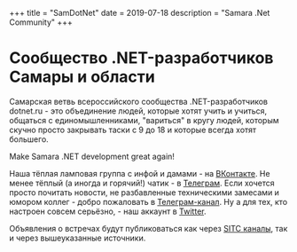 +++
title = "SamDotNet"
date = 2019-07-18
description = "Samara .Net Community"
+++

# Сообщество .NET-разработчиков Самары и области

Самарская ветвь всероссийского сообщества .NET-разработчиков dotnet.ru - это объединение людей, которые хотят учить и учиться,
общаться с единомышленниками, "вариться" в кругу людей, которым скучно просто закрывать таски с 9 до 18 и которые всегда хотят
большего.

Make Samara .NET development great again!

Наша тёплая ламповая группа с инфой и дамами - на [ВКонтакте](https://vk.com/samdotnet).
Не менее тёплый (а иногда и горячий!) чатик - в [Телеграм](https://t.me/samdotnetchat).
Если хочется просто почитать новости, не разбавленные техническими замесами и юмором коллег - добро пожаловать в [Телеграм-канал](https://t.me/samdotnet).
Ну а для тех, кто настроен совсем серьёзно, - наш аккаунт в [Twitter](https://twitter.com/samdotnetc).

Объявления о встречах будут публиковаться как через [SITC каналы](/resources), так и через вышеуказанные источники.
